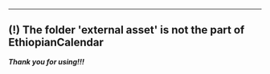 ﻿--------------------------------------------------------------------------
 (!) The folder 'external asset' is not the part of EthiopianCalendar
--------------------------------------------------------------------------

_**Thank you for using!!!**_